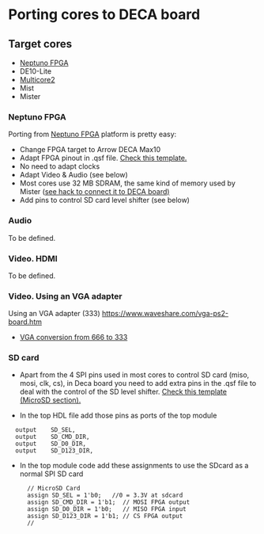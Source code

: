 # Porting cores to DECA board

## Target cores

* [Neptuno FPGA](https://github.com/neptuno-fpga/) 
* DE10-Lite
* [Multicore2](https://gitlab.com/victor.trucco/Multicore_Bitstreams) 
* Mist
* Mister

### Neptuno FPGA

Porting from [Neptuno FPGA](https://github.com/neptuno-fpga/) platform is pretty easy:

* Change FPGA target to Arrow DECA Max10
* Adapt FPGA pinout in .qsf file.  [Check this template.](https://github.com/SoCFPGA-learning/DECA/blob/main/Projects/DECA_Neptuno_board_test/Deca/tld_test_placa_deca_neptuno.qsf)
* No need to adapt clocks
* Adapt Video & Audio  (see below)
* Most cores use 32 MB SDRAM, the same kind of memory used by Mister ([see hack to connect it to DECA board)](https://github.com/SoCFPGA-learning/DECA/tree/main/Projects/sdram_mister_deca)
* Add pins to control SD card level shifter (see below)



### Audio

To be defined.

### Video. HDMI

To be defined.

### Video. Using an VGA adapter

Using an VGA adapter (333)  https://www.waveshare.com/vga-ps2-board.htm

* [VGA conversion from 666 to 333](vga666-333.md)

### SD card 

* Apart from the 4 SPI pins used in most cores to control SD card (miso, mosi, clk, cs), in Deca board you need to add extra pins in the .qsf file to deal with the control of the SD level shifter. [Check this template (MicroSD section). ](https://github.com/SoCFPGA-learning/DECA/blob/main/Projects/DECA_Neptuno_board_test/Deca/tld_test_placa_deca_neptuno.qsf)

* In the top HDL file add those pins as ports of the top module 

```
  output	SD_SEL,
  output	SD_CMD_DIR,
  output	SD_D0_DIR,
  output	SD_D123_DIR,
```

* In the top module code add these assignments to use the SDcard as a normal SPI SD card

  ```
    // MicroSD Card 
    assign SD_SEL = 1'b0;   //0 = 3.3V at sdcard		
    assign SD_CMD_DIR = 1'b1;  // MOSI FPGA output	
    assign SD_D0_DIR = 1'b0;   // MISO FPGA input	
    assign SD_D123_DIR = 1'b1; // CS FPGA output	
    // 
  ```

  